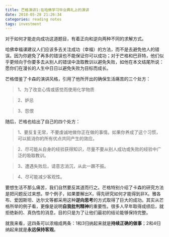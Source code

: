 ```yaml
---
title: 芒格演讲1:在哈佛学习毕业典礼上的演讲
date: 2018-05-28 21:26:34
categories: reading notes
tags: investment
---
```

对于如何才能走向成功这道题目，有着正向和逆向两种不同的求解方式。

哈佛幸福课建议人们应该多去关注成功（幸福）的方法，而不是去避免他人的错误。因为你避免了再多的错误也不能保证你可以成功；对于芒格和巴菲特，他们似乎更倾向于你要多去从别人的错误中汲取教训以避免失败，如他在本文结尾所说：愿你们在漫长的人生中日日以避免失败为目标而成长。

芒格借鉴了卡森的演讲风格，引用了他所开出的确保生活痛苦的三个处方：


> 1、为了改变心情或感觉而使用化学物质

> 2、妒忌

> 3、怨恨

随后，芒格也给出了自己的四个处方：



> 1、要反复无常，不要虔诚地做你正在做的事情。如果你养成了这个习惯，可以抵消你的所有优点共同产生的效应。

> 2、尽可能从自身的经验获得知识，尽量不要从别人成功或失败的经验中广泛的吸取教训。

> 3、遭遇失败后，请意志消沉，从此一蹶不振。

> 4、尽可能减少客观性。

要想生活不那么痛苦，我们自然要反其道而行之。芒格特别介绍了卡森的研究方法是把问题反过来想。举个例子，如果要解出X，得先研究如何才能得到非X。雅各布、爱因斯坦、达尔文等都采用这种**逆向思考**的方式取得了巨大的成功。其实从芒格所举的例子看，更像是说明**自我批判精神**的重要性。很多人早年取得成绩后，就拒绝新的、真伪性的消息，目的只是为了让他们最初的结论能够保持完整。

就我来看，这四条可以浓缩成两条：1和3归纳起来就是**持续正确的做事**；2和4归纳起来就是**永远保持客观**。